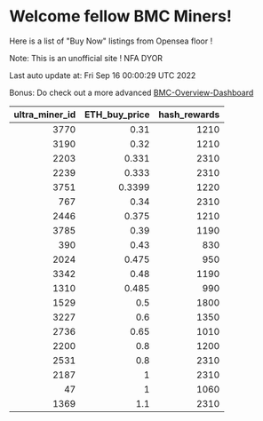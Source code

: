 # Welcome fellow BMC Miners!
Here is a list of "Buy Now" listings from Opensea floor !

Note: This is an unofficial site ! NFA DYOR

Last auto update at: Fri Sep 16 00:00:29 UTC 2022

Bonus: Do check out a more advanced [BMC-Overview-Dashboard](https://dune.com/defifunk/BMC-Overview-Dashboard)


|   ultra_miner_id |   ETH_buy_price |   hash_rewards |
|-----------------:|----------------:|---------------:|
|             3770 |          0.31   |           1210 |
|             3190 |          0.32   |           1210 |
|             2203 |          0.331  |           2310 |
|             2239 |          0.333  |           2310 |
|             3751 |          0.3399 |           1220 |
|              767 |          0.34   |           2310 |
|             2446 |          0.375  |           1210 |
|             3785 |          0.39   |           1190 |
|              390 |          0.43   |            830 |
|             2024 |          0.475  |            950 |
|             3342 |          0.48   |           1190 |
|             1310 |          0.485  |            990 |
|             1529 |          0.5    |           1800 |
|             3227 |          0.6    |           1350 |
|             2736 |          0.65   |           1010 |
|             2200 |          0.8    |           1200 |
|             2531 |          0.8    |           2310 |
|             2187 |          1      |           2310 |
|               47 |          1      |           1060 |
|             1369 |          1.1    |           2310 |